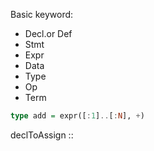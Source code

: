 
Basic keyword:

- Decl.or Def
- Stmt
- Expr
- Data
- Type
- Op
- Term


```haskell
type add = expr([:1]..[:N], +)
```

declToAssign ::